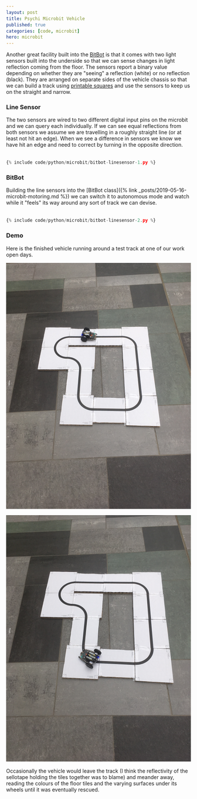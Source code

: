 ```yaml
---
layout: post
title: Psychi Microbit Vehicle
published: true
categories: [code, microbit]
hero: microbit
---
```


Another great facility built into the <a href="http://4tronix.co.uk/blog/?p=1490">BitBot</a> is that it comes with two
light sensors built into the underside so that we can sense changes in light reflection coming from the floor. The sensors
report a binary value depending on whether they are "seeing" a reflection (white) or no reflection (black). They are arranged
on separate sides of the vehicle chassis so that we can build a track using <a href="http://robotsquare.com/wp-content/uploads/2012/11/linefollowtiles.pdf">printable
squares</a> and use the sensors to keep us on the straight and narrow.

### Line Sensor

The two sensors are wired to two different digital input pins on the microbit and we can query each individually. If we can see
equal reflections from both sensors we assume we are travelling in a roughly straight line (or at least not hit an edge). When we
see a difference in sensors we know we have hit an edge and need to correct by turning in the opposite direction.

```python

{% include code/python/microbit/bitbot-linesensor-1.py %}

```

### BitBot

Building the line sensors into the [BitBot class]({% link _posts/2019-05-16-microbit-motoring.md %}) we can switch it to autonomous
mode and watch while it "feels" its way around any sort of track we can devise.

```python

{% include code/python/microbit/bitbot-linesensor-2.py %}

```

### Demo

Here is the finished vehicle running around a test track at one of our work open days.

![starting off](/img/posts/autonomous-microbit-vehicle/autonomous-1.png)

![running round the track](/img/posts/autonomous-microbit-vehicle/autonomous-2.png)

Occasionally the vehicle would leave the track (I think the reflectivity of the sellotape holding the tiles together was to blame) and meander away, reading the colours of the floor tiles
and the varying surfaces under its wheels until it was eventually rescued.
